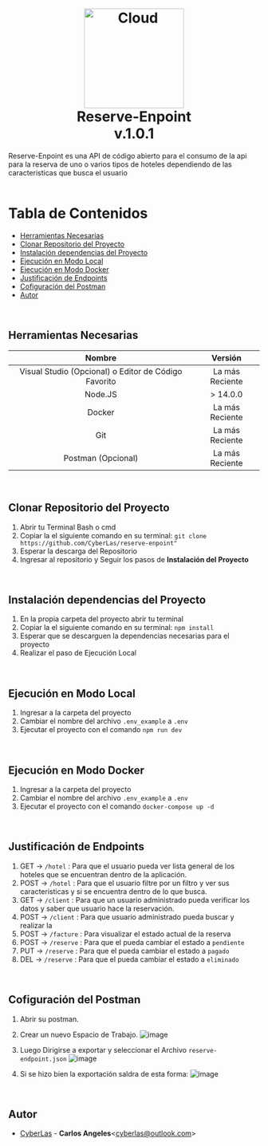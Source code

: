 <h1 align="center">
	<img src="https://cdn-icons-png.flaticon.com/512/2636/2636428.png" alt="Cloud" width="200">
	<br> Reserve-Enpoint <br/>
    v.1.0.1
</h1>

<span>
    Reserve-Enpoint es una API de código abierto para el consumo de la api para la reserva de uno o varios tipos de hoteles dependiendo de las caracteristicas que busca el usuario
</span>
<br/>
<br/>

# Tabla de Contenidos
* [Herramientas Necesarias](#herramientas-necesarias)
* [Clonar Repositorio del Proyecto](#clonar-repositorio-del-proyecto)
* [Instalación dependencias del Proyecto](#instalación-dependencias-del-proyecto)
* [Ejecución en Modo Local](#ejecución-en-modo-local)
* [Ejecución en Modo Docker](#ejecución-en-modo-docker)
* [Justificación de Endpoints](#justificación-de-endpoints)
* [Cofiguración del Postman](#cofiguración-del-postman)
* [Autor](#autor)
<br/>

## Herramientas Necesarias
| Nombre  | Versión  | 
| :------------: | :------------: |
| Visual Studio (Opcional) o Editor de Código Favorito  | La más Reciente   |
| Node.JS  | > 14.0.0   |
| Docker | La más Reciente |
| Git  | La más Reciente |
| Postman (Opcional)  | La más Reciente |
<br/>

## Clonar Repositorio del Proyecto
1. Abrir tu Terminal Bash o cmd 
2. Copiar la el siguiente comando en su terminal: `git clone https://github.com/CyberLas/reserve-enpoint"`
3. Esperar la descarga del Repositorio
4. Ingresar al repositorio y Seguir los pasos de **Instalación del Proyecto**
<br/>

## Instalación dependencias del Proyecto
1. En la propia carpeta del proyecto abrir tu terminal 
2. Copiar la el siguiente comando en su terminal: `npm install`
3. Esperar que se descarguen la dependencias necesarias para el proyecto
4. Realizar el paso de Ejecución Local
<br/>

## Ejecución en Modo Local
1. Ingresar a la carpeta del proyecto 
2. Cambiar el nombre del archivo `.env_example` a `.env`
2. Ejecutar el proyecto con el comando `npm run dev`
<br/>

## Ejecución en Modo Docker
1. Ingresar a la carpeta del proyecto 
2. Cambiar el nombre del archivo `.env_example` a `.env`
2. Ejecutar el proyecto con el comando `docker-compose up -d`
<br/>

## Justificación de Endpoints
1. GET -> `/hotel` : Para que el usuario pueda ver lista general de los hoteles que se encuentran dentro de la aplicación.
2. POST -> `/hotel` : Para que el usuario filtre por un filtro y ver sus caracteristicas y si se encuentra dentro de lo que busca.
3. GET -> `/client` : Para que un usuario administrado pueda verificar los datos y saber que usuario hace la reservación.
4. POST -> `/client` : Para que usuario administrado pueda buscar y realizar la
5. POST -> `/facture` : Para visualizar el estado actual de la reserva
6. POST -> `/reserve` : Para que el pueda cambiar el estado a `pendiente`
7. PUT -> `/reserve` :  Para que el pueda cambiar el estado a `pagado`
8. DEL -> `/reserve` : Para que el pueda cambiar el estado a `eliminado`
<br/>

## Cofiguración del Postman
1. Abrir su postman.
2. Crear un nuevo Espacio de Trabajo.
![image](https://user-images.githubusercontent.com/33170529/187094916-72f55390-90df-4160-b5bc-4ac54050cf0d.png)

3. Luego Dirigirse a exportar y seleccionar el Archivo `reserve-endpoint.json`
![image](https://user-images.githubusercontent.com/33170529/187095041-d6bd9a47-4b98-4f1b-aeaf-3154c6e47085.png)

4. Si se hizo bien la exportación saldra de esta forma:
![image](https://user-images.githubusercontent.com/33170529/192026589-cb8d935a-bb7b-4475-b299-63289fa95c76.png)
<br/>

## Autor
* [CyberLas](https://github.com/CyberLas) - **Carlos Angeles**<<cyberlas@outlook.com>>